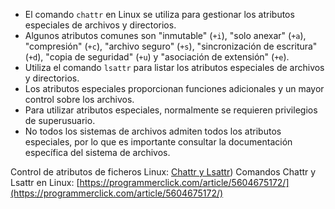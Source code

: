 
- El comando `chattr` en Linux se utiliza para gestionar los atributos especiales de archivos y directorios.
- Algunos atributos comunes son "inmutable" (`+i`), "solo anexar" (`+a`), "compresión" (`+c`), "archivo seguro" (`+s`), "sincronización de escritura" (`+d`), "copia de seguridad" (`+u`) y "asociación de extensión" (`+e`).
- Utiliza el comando `lsattr` para listar los atributos especiales de archivos y directorios.
- Los atributos especiales proporcionan funciones adicionales y un mayor control sobre los archivos.
- Para utilizar atributos especiales, normalmente se requieren privilegios de superusuario.
- No todos los sistemas de archivos admiten todos los atributos especiales, por lo que es importante consultar la documentación específica del sistema de archivos.



Control de atributos de ficheros Linux: [Chattr y Lsattr](https://rm-rf.es/chattr-y-lsattr-visualizar-y-modificar-atributos-en-sistemas-de-ficheros-linux/#:~:text=El%20primer%20comando%2C%20lsattr%20permite,chmod%2C%20chown%2Csetfacl%E2%80%A6))
Comandos Chattr y Lsattr en Linux: [https://programmerclick.com/article/5604675172/](https://programmerclick.com/article/5604675172/)